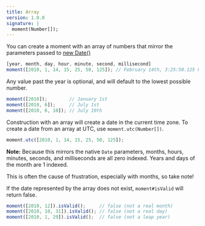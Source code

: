 ```yaml
---
title: Array
version: 1.0.0
signature: |
  moment(Number[]);
---
```



You can create a moment with an array of numbers that mirror the parameters passed to [new Date()](https://developer.mozilla.org/en/JavaScript/Reference/Global_Objects/Date)

```javascript
[year, month, day, hour, minute, second, millisecond]
moment([2010, 1, 14, 15, 25, 50, 125]); // February 14th, 3:25:50.125 PM
```

Any value past the year is optional, and will default to the lowest possible number.

```javascript
moment([2010]);        // January 1st
moment([2010, 6]);     // July 1st
moment([2010, 6, 10]); // July 10th
```

Construction with an array will create a date in the current time zone. To create a date from an array at UTC, use `moment.utc(Number[])`.

```javascript
moment.utc([2010, 1, 14, 15, 25, 50, 125]);
```

**Note:** Because this mirrors the native `Date` parameters, months, hours, minutes, seconds, and milliseconds are all zero indexed. Years and days of the month are 1 indexed.

This is often the cause of frustration, especially with months, so take note!

If the date represented by the array does not exist, `moment#isValid` will return false.

```javascript
moment([2010, 12]).isValid();     // false (not a real month)
moment([2010, 10, 31]).isValid(); // false (not a real day)
moment([2010, 1, 29]).isValid();  // false (not a leap year)
```
